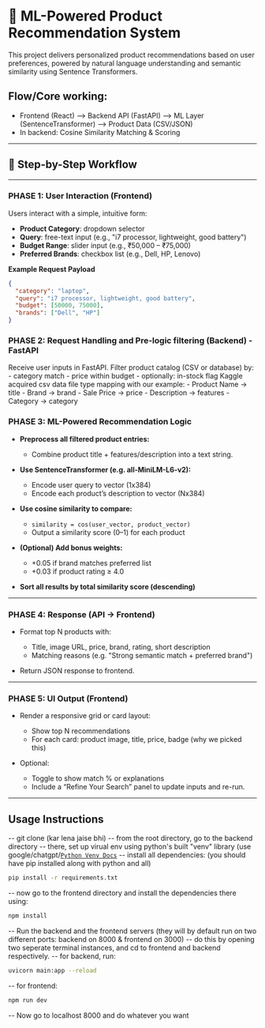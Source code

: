 # 🧠 ML-Powered Product Recommendation System

This project delivers personalized product recommendations based on user preferences, powered by natural language understanding and semantic similarity using Sentence Transformers.

## Flow/Core working:
- Frontend (React) ⟶ Backend API (FastAPI) ⟶ ML Layer (SentenceTransformer) ⟶ Product Data (CSV/JSON)
- In backend: Cosine Similarity Matching & Scoring

---

## 🚀 Step-by-Step Workflow

---

### PHASE 1: User Interaction (Frontend)

Users interact with a simple, intuitive form:

- **Product Category**: dropdown selector
- **Query**: free-text input (e.g., "i7 processor, lightweight, good battery")
- **Budget Range**: slider input (e.g., ₹50,000 – ₹75,000)
- **Preferred Brands**: checkbox list (e.g., Dell, HP, Lenovo)

 **Example Request Payload**
```json
{
  "category": "laptop",
  "query": "i7 processor, lightweight, good battery",
  "budget": [50000, 75000],
  "brands": ["Dell", "HP"]
}
```

### PHASE 2: Request Handling and Pre-logic filtering (Backend) - FastAPI

Receive user inputs in FastAPI.
Filter product catalog (CSV or database) by:
    - category match
    - price within budget
    - optionally: in-stock flag
Kaggle acquired csv data file type mapping with our example:
    - Product Name → title
    - Brand → brand
    - Sale Price → price
    - Description → features
    - Category → category

### PHASE 3: ML-Powered Recommendation Logic

- **Preprocess all filtered product entries:**
  - Combine product title + features/description into a text string.

- **Use SentenceTransformer (e.g. all-MiniLM-L6-v2):**
  - Encode user query to vector (1x384)
  - Encode each product’s description to vector (Nx384)

- **Use cosine similarity to compare:**
  - `similarity = cos(user_vector, product_vector)`
  - Output a similarity score (0–1) for each product

- **(Optional) Add bonus weights:**
  - +0.05 if brand matches preferred list
  - +0.03 if product rating ≥ 4.0

- **Sort all results by total similarity score (descending)**

---

### PHASE 4: Response (API → Frontend)

- Format top N products with:
  - Title, image URL, price, brand, rating, short description
  - Matching reasons (e.g. "Strong semantic match + preferred brand")

- Return JSON response to frontend.

---

### PHASE 5: UI Output (Frontend)

- Render a responsive grid or card layout:
  - Show top N recommendations
  - For each card: product image, title, price, badge (why we picked this)

- Optional:
  - Toggle to show match % or explanations
  - Include a “Refine Your Search” panel to update inputs and re-run.
---

## Usage Instructions

  -- git clone (kar lena jaise bhi)
  -- from the root directory, go to the backend directory
  -- there, set up virual env using python's built "venv" library (use google/chatgpt/[`Python Venv Docs`](https://docs.python.org/3/library/venv.html)
  -- install all dependencies:  (you should have pip installed along with python and all)
  ```bash
  pip install -r requirements.txt
  ```
  -- now go to the frontend directory and install the dependencies there using:
  ```bash
  npm install
  ```
  -- Run the backend and the frontend servers (they will by default run on two different ports: backend on 8000 & frontend on 3000)
  -- do this by opening two seperate terminal instances, and cd to frontend and backend respectively.
  -- for backend, run: 
  ```bash
  uvicorn main:app --reload
  ```
  -- for frontend:
  ```bash
  npm run dev
  ```
  -- Now go to localhost 8000 and do whatever you want

